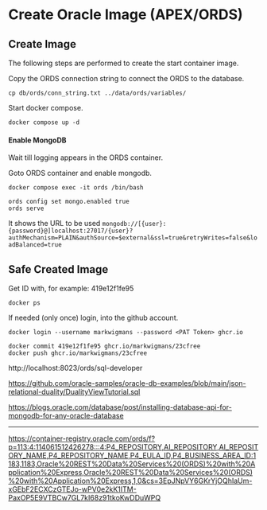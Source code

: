 # Create Oracle Image (APEX/ORDS)
## Create Image
The following steps are performed to create the start container image.

Copy the ORDS connection string to connect the ORDS to the database.

````shell
cp db/ords/conn_string.txt ../data/ords/variables/
````

Start docker compose.
````shell
docker compose up -d
````

#### Enable MongoDB
Wait till logging appears in the ORDS container.

Goto ORDS container and enable mongodb.
````shell
docker compose exec -it ords /bin/bash
````
````shell
ords config set mongo.enabled true
ords serve
````
It shows the URL to be used
``
mongodb://[{user}:{password}@]localhost:27017/{user}?authMechanism=PLAIN&authSource=$external&ssl=true&retryWrites=false&loadBalanced=true
``


## Safe Created Image
Get ID with, for example: 419e12f1fe95
````shell
docker ps
````

If needed (only once) login, into the github account.
````shell
docker login --username markwigmans --password <PAT Token> ghcr.io
````

````shell
docker commit 419e12f1fe95 ghcr.io/markwigmans/23cfree
docker push ghcr.io/markwigmans/23cfree
````


http://localhost:8023/ords/sql-developer

https://github.com/oracle-samples/oracle-db-examples/blob/main/json-relational-duality/DualityViewTutorial.sql

https://blogs.oracle.com/database/post/installing-database-api-for-mongodb-for-any-oracle-database


-----

https://container-registry.oracle.com/ords/f?p=113:4:114061512426278:::4:P4_REPOSITORY,AI_REPOSITORY,AI_REPOSITORY_NAME,P4_REPOSITORY_NAME,P4_EULA_ID,P4_BUSINESS_AREA_ID:1183,1183,Oracle%20REST%20Data%20Services%20(ORDS)%20with%20Application%20Express,Oracle%20REST%20Data%20Services%20(ORDS)%20with%20Application%20Express,1,0&cs=3EpJNpVY6GKrYjOQhIaUm-xGEbF2ECXCzGTEJo-wPV0e2kK1ITM-PaxOP5E9VTBCw7GL7kI68z91tkoKwDDuWPQ
